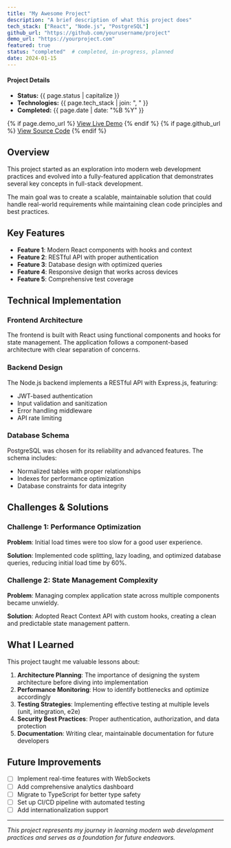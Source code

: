 ```yaml
---
title: "My Awesome Project"
description: "A brief description of what this project does"
tech_stack: ["React", "Node.js", "PostgreSQL"]
github_url: "https://github.com/yourusername/project"
demo_url: "https://yourproject.com"
featured: true
status: "completed"  # completed, in-progress, planned
date: 2024-01-15
---
```


<div class="project-meta">
  <h4>Project Details</h4>
  <ul>
    <li><strong>Status:</strong> {{ page.status | capitalize }}</li>
    <li><strong>Technologies:</strong> {{ page.tech_stack | join: ", " }}</li>
    <li><strong>Completed:</strong> {{ page.date | date: "%B %Y" }}</li>
  </ul>
</div>

<div class="project-links">
  {% if page.demo_url %}
    <a href="{{ page.demo_url }}" class="demo-link" target="_blank">View Live Demo</a>
  {% endif %}
  {% if page.github_url %}
    <a href="{{ page.github_url }}" class="code-link" target="_blank">View Source Code</a>
  {% endif %}
</div>

## Overview

This project started as an exploration into modern web development practices and evolved into a fully-featured application that demonstrates several key concepts in full-stack development.

The main goal was to create a scalable, maintainable solution that could handle real-world requirements while maintaining clean code principles and best practices.

## Key Features

- **Feature 1**: Modern React components with hooks and context
- **Feature 2**: RESTful API with proper authentication
- **Feature 3**: Database design with optimized queries
- **Feature 4**: Responsive design that works across devices
- **Feature 5**: Comprehensive test coverage

## Technical Implementation

### Frontend Architecture
The frontend is built with React using functional components and hooks for state management. The application follows a component-based architecture with clear separation of concerns.

### Backend Design
The Node.js backend implements a RESTful API with Express.js, featuring:
- JWT-based authentication
- Input validation and sanitization
- Error handling middleware
- API rate limiting

### Database Schema
PostgreSQL was chosen for its reliability and advanced features. The schema includes:
- Normalized tables with proper relationships
- Indexes for performance optimization
- Database constraints for data integrity

## Challenges & Solutions

### Challenge 1: Performance Optimization
**Problem**: Initial load times were too slow for a good user experience.

**Solution**: Implemented code splitting, lazy loading, and optimized database queries, reducing initial load time by 60%.

### Challenge 2: State Management Complexity
**Problem**: Managing complex application state across multiple components became unwieldy.

**Solution**: Adopted React Context API with custom hooks, creating a clean and predictable state management pattern.

## What I Learned

This project taught me valuable lessons about:

1. **Architecture Planning**: The importance of designing the system architecture before diving into implementation
2. **Performance Monitoring**: How to identify bottlenecks and optimize accordingly
3. **Testing Strategies**: Implementing effective testing at multiple levels (unit, integration, e2e)
4. **Security Best Practices**: Proper authentication, authorization, and data protection
5. **Documentation**: Writing clear, maintainable documentation for future developers

## Future Improvements

- [ ] Implement real-time features with WebSockets
- [ ] Add comprehensive analytics dashboard
- [ ] Migrate to TypeScript for better type safety
- [ ] Set up CI/CD pipeline with automated testing
- [ ] Add internationalization support

---

*This project represents my journey in learning modern web development practices and serves as a foundation for future endeavors.*
